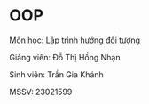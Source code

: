 # OOP

Môn học: Lập trình hướng đối tượng

Giảng viên: Đỗ Thị Hồng Nhạn

Sinh viên: Trần Gia Khánh

MSSV: 23021599
